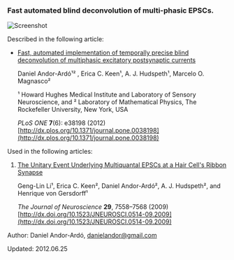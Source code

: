 ### Fast automated blind deconvolution of multi-phasic EPSCs.

![Screenshot](http://github.com/andorardo/fade/raw/master/doc/images/screenshot1.png)

Described in the following article:

* [Fast, automated implementation of temporally precise blind deconvolution of multiphasic excitatory postsynaptic currents](http://dx.plos.org/10.1371/journal.pone.0038198)

  Daniel Andor-Ardó¹² , Erica C. Keen¹, A. J. Hudspeth¹, Marcelo O. Magnasco²
 
  ¹ Howard Hughes Medical Institute and Laboratory of Sensory Neuroscience, and
  ² Laboratory of Mathematical Physics, The Rockefeller University, New York, USA

  *PLoS ONE* **7**(6): e38198 (2012) [http://dx.plos.org/10.1371/journal.pone.0038198](http://dx.plos.org/10.1371/journal.pone.0038198)

Used in the following articles:

1. [The Unitary Event Underlying Multiquantal EPSCs at a Hair Cell's Ribbon Synapse](http://dx.doi.org/10.1523/JNEUROSCI.0514-09.2009)

   Geng-Lin Li¹, Erica C. Keen², Daniel Andor-Ardó², A. J. Hudspeth², and Henrique von Gersdorff¹

   *The Journal of Neuroscience* **29**, 7558–7568 (2009) [http://dx.doi.org/10.1523/JNEUROSCI.0514-09.2009](http://dx.doi.org/10.1523/JNEUROSCI.0514-09.2009)

Author: Daniel Andor-Ardó, danielandor@gmail.com

Updated: 2012.06.25